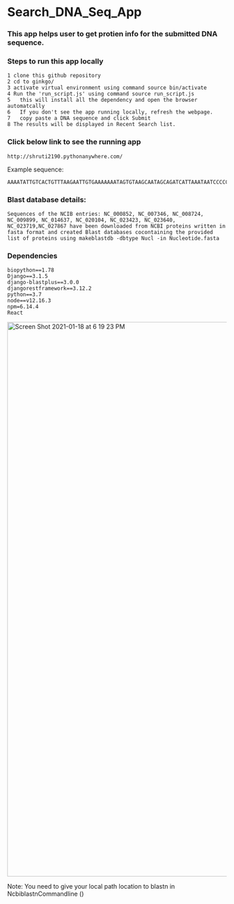 # Search_DNA_Seq_App

### This app helps user to get protien info for the submitted DNA sequence.  

### Steps to run this app locally 
```
1 clone this github repository
2 cd to ginkgo/
3 activate virtual environment using command source bin/activate 
4 Run the 'run_script.js' using command source run_script.js
5	this will install all the dependency and open the browser automatcally
6	If you don't see the app running locally, refresh the webpage.
7	copy paste a DNA sequence and click Submit 
8 The results will be displayed in Recent Search list.
```    

### Click below link to see the running app
```
http://shruti2190.pythonanywhere.com/
```

 Example sequence:
```
AAAATATTGTCACTGTTTAAGAATTGTGAAAAAAATAGTGTAAGCAATAGCAGATCATTAAATAATCCCCCAAATTTTCAGAATTGTCAAAAATATTTTAGCACAATTCTAATATTTCTGGCAAAAAATATTCATAGTTGTCACATTAATAATGCAACAAATATGAAAAAATAATGATTTAGAATTTAGTAACATGTAAATATTTTTATATACATATACAAATTTGTTACTCTGTTTATTTTAGTTGTGTATTGATTATGTAAAAACATATAAAGAAAAAGACAGAATCTAACATAGGATATGCCAAAAAT
```

### Blast database details:

```
Sequences of the NCIB entries: ​​NC_000852, NC_007346, NC_008724, NC_009899, NC_014637, NC_020104, NC_023423, NC_023640, NC_023719,NC_027867 have been downloaded from NCBI proteins written in fasta format and created Blast databases cocontaining the provided list of proteins using makeblastdb -dbtype Nucl -in Nucleotide.fasta
```
### Dependencies
```
biopython==1.78
Django==3.1.5
django-blastplus==3.0.0
djangorestframework==3.12.2
python==3.7
node==v12.16.3
npm=6.14.4
React
```

<img width="1274" alt="Screen Shot 2021-01-18 at 6 19 23 PM" src="https://user-images.githubusercontent.com/43798183/104970560-e625f080-59b9-11eb-84ee-c1dceb8e029f.png">

Note: You need to give your local path location to blastn in NcbiblastnCommandline ()
